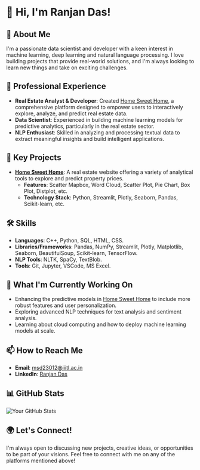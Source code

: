 # 👋 Hi, I'm Ranjan Das!

## 🚀 About Me
I'm a passionate data scientist and developer with a keen interest in machine learning, deep learning and natural language processing. I love building projects that provide real-world solutions, and I'm always looking to learn new things and take on exciting challenges.

## 💼 Professional Experience
- **Real Estate Analyst & Developer**: Created [Home Sweet Home](https://github.com/22Ranjan15/House-Flat_Price_Prediction.git), a comprehensive platform designed to empower users to interactively explore, analyze, and predict real estate data.
- **Data Scientist**: Experienced in building machine learning models for predictive analytics, particularly in the real estate sector.
- **NLP Enthusiast**: Skilled in analyzing and processing textual data to extract meaningful insights and build intelligent applications.


## 🌟 Key Projects
- **[Home Sweet Home](https://github.com/22Ranjan15/House-Flat_Price_Prediction.git)**: A real estate website offering a variety of analytical tools to explore and predict property prices.
  - **Features**: Scatter Mapbox, Word Cloud, Scatter Plot, Pie Chart, Box Plot, Distplot, etc.
  - **Technology Stack**: Python, Streamlit, Plotly, Seaborn, Pandas, Scikit-learn, etc.

## 🛠️ Skills
- **Languages**: C++, Python, SQL, HTML, CSS.
- **Libraries/Frameworks**: Pandas, NumPy, Streamlit, Plotly, Matplotlib, Seaborn, BeautifulSoup, Scikit-learn, TensorFlow.
- **NLP Tools**: NLTK, SpaCy, TextBlob.
- **Tools**: Git, Jupyter, VSCode, MS Excel.

## 🌱 What I'm Currently Working On
- Enhancing the predictive models in [Home Sweet Home](https://github.com/22Ranjan15/House-Flat_Price_Prediction.git) to include more robust features and user personalization.
- Exploring advanced NLP techniques for text analysis and sentiment analysis.
- Learning about cloud computing and how to deploy machine learning models at scale.

## 📫 How to Reach Me
- **Email**: [msd23012@iiitl.ac.in](mailto:your-email@example.com)
- **LinkedIn**: [Ranjan Das](https://www.linkedin.com/in/ranjan-das-62a331290/)

## 📊 GitHub Stats
![Your GitHub Stats](https://github-readme-stats.vercel.app/api?username=yourusername&show_icons=true&theme=radical)

## 🌍 Let's Connect!
I'm always open to discussing new projects, creative ideas, or opportunities to be part of your visions. Feel free to connect with me on any of the platforms mentioned above!

